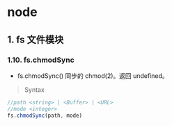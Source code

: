 # node
  
## 1. fs 文件模块

### 1.10. fs.chmodSync

- fs.chmodSync() 同步的 chmod(2)。返回 undefined。


> Syntax

```js
//path <string> | <Buffer> | <URL>
//mode <integer>
fs.chmodSync(path, mode)
```